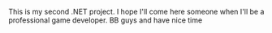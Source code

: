 This is my second .NET project. I hope I'll come here someone when I'll be a professional game developer. BB guys and have nice time

